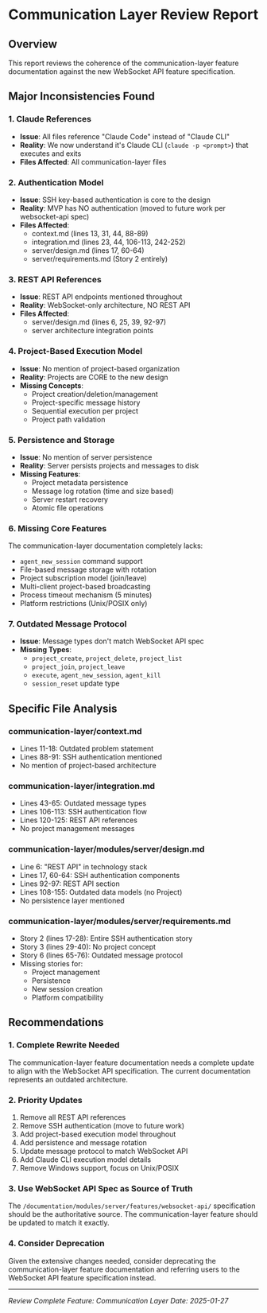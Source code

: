 # Communication Layer Review Report

## Overview
This report reviews the coherence of the communication-layer feature documentation against the new WebSocket API feature specification.

## Major Inconsistencies Found

### 1. Claude References
- **Issue**: All files reference "Claude Code" instead of "Claude CLI"  
- **Reality**: We now understand it's Claude CLI (`claude -p <prompt>`) that executes and exits
- **Files Affected**: All communication-layer files

### 2. Authentication Model
- **Issue**: SSH key-based authentication is core to the design
- **Reality**: MVP has NO authentication (moved to future work per websocket-api spec)
- **Files Affected**: 
  - context.md (lines 13, 31, 44, 88-89)
  - integration.md (lines 23, 44, 106-113, 242-252)
  - server/design.md (lines 17, 60-64)
  - server/requirements.md (Story 2 entirely)

### 3. REST API References
- **Issue**: REST API endpoints mentioned throughout
- **Reality**: WebSocket-only architecture, NO REST API
- **Files Affected**:
  - server/design.md (lines 6, 25, 39, 92-97)
  - server architecture integration points

### 4. Project-Based Execution Model
- **Issue**: No mention of project-based organization
- **Reality**: Projects are CORE to the new design
- **Missing Concepts**:
  - Project creation/deletion/management
  - Project-specific message history
  - Sequential execution per project
  - Project path validation

### 5. Persistence and Storage
- **Issue**: No mention of server persistence
- **Reality**: Server persists projects and messages to disk
- **Missing Features**:
  - Project metadata persistence
  - Message log rotation (time and size based)
  - Server restart recovery
  - Atomic file operations

### 6. Missing Core Features
The communication-layer documentation completely lacks:
- `agent_new_session` command support
- File-based message storage with rotation
- Project subscription model (join/leave)
- Multi-client project-based broadcasting
- Process timeout mechanism (5 minutes)
- Platform restrictions (Unix/POSIX only)

### 7. Outdated Message Protocol
- **Issue**: Message types don't match WebSocket API spec
- **Missing Types**:
  - `project_create`, `project_delete`, `project_list`
  - `project_join`, `project_leave`
  - `execute`, `agent_new_session`, `agent_kill`
  - `session_reset` update type

## Specific File Analysis

### communication-layer/context.md
- Lines 11-18: Outdated problem statement
- Lines 88-91: SSH authentication mentioned
- No mention of project-based architecture

### communication-layer/integration.md
- Lines 43-65: Outdated message types
- Lines 106-113: SSH authentication flow
- Lines 120-125: REST API references
- No project management messages

### communication-layer/modules/server/design.md
- Line 6: "REST API" in technology stack
- Lines 17, 60-64: SSH authentication components
- Lines 92-97: REST API section
- Lines 108-155: Outdated data models (no Project)
- No persistence layer mentioned

### communication-layer/modules/server/requirements.md
- Story 2 (lines 17-28): Entire SSH authentication story
- Story 3 (lines 29-40): No project concept
- Story 6 (lines 65-76): Outdated message protocol
- Missing stories for:
  - Project management
  - Persistence
  - New session creation
  - Platform compatibility

## Recommendations

### 1. Complete Rewrite Needed
The communication-layer feature documentation needs a complete update to align with the WebSocket API specification. The current documentation represents an outdated architecture.

### 2. Priority Updates
1. Remove all REST API references
2. Remove SSH authentication (move to future work)
3. Add project-based execution model throughout
4. Add persistence and message rotation
5. Update message protocol to match WebSocket API
6. Add Claude CLI execution model details
7. Remove Windows support, focus on Unix/POSIX

### 3. Use WebSocket API Spec as Source of Truth
The `/documentation/modules/server/features/websocket-api/` specification should be the authoritative source. The communication-layer feature should be updated to match it exactly.

### 4. Consider Deprecation
Given the extensive changes needed, consider deprecating the communication-layer feature documentation and referring users to the WebSocket API feature specification instead.

---
*Review Complete*
*Feature: Communication Layer*
*Date: 2025-01-27*